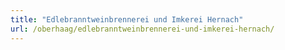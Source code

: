 ```yaml
---
title: "Edlebranntweinbrennerei und Imkerei Hernach"
url: /oberhaag/edlebranntweinbrennerei-und-imkerei-hernach/
---
```

